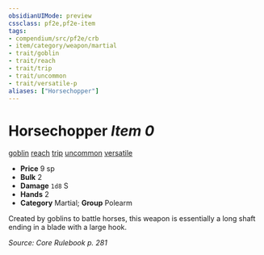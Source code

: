 ```yaml
---
obsidianUIMode: preview
cssclass: pf2e,pf2e-item
tags:
- compendium/src/pf2e/crb
- item/category/weapon/martial
- trait/goblin
- trait/reach
- trait/trip
- trait/uncommon
- trait/versatile-p
aliases: ["Horsechopper"]
---
```

# Horsechopper *Item 0*  
[goblin](rules/traits/goblin.md)  [reach](rules/traits/reach.md)  [trip](rules/traits/trip.md)  [uncommon](rules/traits/uncommon.md)  [versatile <p>](rules/traits/versatile.md)  

- **Price** 9 sp
- **Bulk** 2
- **Damage** `1d8` S
- **Hands** 2
- **Category** Martial; **Group** Polearm 

Created by goblins to battle horses, this weapon is essentially a long shaft ending in a blade with a large hook.

*Source: Core Rulebook p. 281*